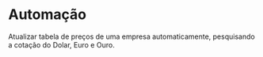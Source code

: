 # Automação 
 Atualizar tabela de preços de uma empresa automaticamente, pesquisando a cotação do Dolar, Euro e Ouro.
 
